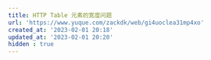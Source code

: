 ```yaml
---
title: HTTP Table 元素的宽度问题
url: 'https://www.yuque.com/zackdk/web/gi4uoclea31mp4xo'
created_at: '2023-02-01 20:18'
updated_at: '2023-02-01 20:20'
hidden : true
---
```


